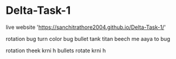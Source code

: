 ﻿# Delta-Task-1
 live website
 'https://sanchitrathore2004.github.io/Delta-Task-1/'




 rotation bug
 turn color bug
 bullet tank titan beech me aaya to bug



rotation theek krni h
bullets rotate krni h
